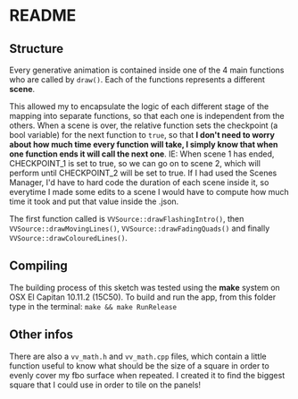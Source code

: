 # README

Structure
---------
Every generative animation is contained inside one of the 4 main functions who are called by `draw()`. Each of the functions represents a different **scene**.

 This allowed my to encapsulate the logic of each different stage of the mapping into separate functions, so that each one is independent from the others.
When a scene is over, the relative function sets the checkpoint (a bool variable) for the next function to `true`, so that **I don't need to worry about how much time every function will take, I simply know that when one function ends it will call the next one**.
IE: When scene 1 has ended, CHECKPOINT_1 is set to true, so we can go on to scene 2, which will perform until CHECKPOINT_2 will be set to true.
If I had used the Scenes Manager, I'd have to hard code the duration of each scene inside it, so everytime I made some edits to a scene I would have to compute how much time it took and put that value inside the .json.

The first function called is `VVSource::drawFlashingIntro()`, then `VVSource::drawMovingLines()`, `VVSource::drawFadingQuads()` and finally `VVSource::drawColouredLines()`.

Compiling
---------
The building process of this sketch was tested using the **make** system on OSX El Capitan 10.11.2 (15C50).
To build and run the app, from this folder type in the terminal:
```make && make RunRelease```

Other infos
--------
There are also a `vv_math.h` and `vv_math.cpp` files, which contain a little function useful to know what should be the size of a square in order to evenly cover my fbo surface when repeated. I created it to find the biggest square that I could use in order to tile on the panels!